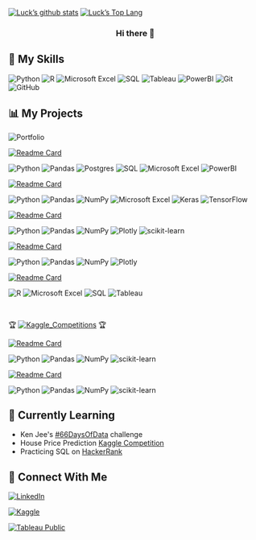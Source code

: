 <!-- Stats -->
<!-- References: 
https://yushi95.medium.com/how-to-create-a-beautiful-readme-for-your-github-profile-36957caa711c
https://www.webfx.com/tools/emoji-cheat-sheet/ -->
<!-- ![Black Flatlay Photo Motivational Finance Quote Facebook Cover](https://user-images.githubusercontent.com/91815051/148690018-d5364b76-0018-4e75-b7d8-0a87ba28a38e.png) -->

[![Luck’s github stats](https://github-readme-stats.vercel.app/api?username=Laidbackluck&theme=blue-green)](https://github.com/Laidbackluck)
[![Luck’s Top Lang](https://github-readme-stats.vercel.app/api/top-langs/?username=Laidbackluck&theme=blue-green)](https://github.com/Laidbackluck)

<h3 align="center">
Hi there 👋
</h3>

<!-- 
<br />

### About Me

<br /> 
-->

## :briefcase: My Skills 

![Python](https://img.shields.io/badge/python-3670A0?style=for-the-badge&logo=python&logoColor=ffdd54)
![R](https://img.shields.io/badge/r-%23276DC3.svg?style=for-the-badge&logo=r&logoColor=white)
![Microsoft Excel](https://img.shields.io/badge/Microsoft_Excel-217346?style=for-the-badge&logo=microsoft-excel&logoColor=white)
![SQL](https://img.shields.io/badge/SQL-4479A1?style=for-the-badge&logo&logoColor=white)
![Tableau](https://img.shields.io/badge/Tableau-E97627?style=for-the-badge&logo=Tableau&logoColor=white)
![PowerBI](https://img.shields.io/badge/-Power_BI-F2C811?style=for-the-badge&logo=powerbi&logoColor=white)
![Git](https://img.shields.io/badge/git-%23F05033.svg?style=for-the-badge&logo=git&logoColor=white)
![GitHub](https://img.shields.io/badge/github-%23121011.svg?style=for-the-badge&logo=github&logoColor=white)
<!-- 
![Pandas](https://img.shields.io/badge/pandas-%23150458.svg?style=for-the-badge&logo=pandas&logoColor=white)
![NumPy](https://img.shields.io/badge/numpy-%23013243.svg?style=for-the-badge&logo=numpy&logoColor=white)
![Plotly](https://img.shields.io/badge/Plotly-%233F4F75.svg?style=for-the-badge&logo=plotly&logoColor=white)
![scikit-learn](https://img.shields.io/badge/scikit--learn-%23F7931E.svg?style=for-the-badge&logo=scikit-learn&logoColor=white)
![SciPy](https://img.shields.io/badge/SciPy-%230C55A5.svg?style=for-the-badge&logo=scipy&logoColor=%white)
![Keras](https://img.shields.io/badge/Keras-%23D00000.svg?style=for-the-badge&logo=Keras&logoColor=white)
![TensorFlow](https://img.shields.io/badge/TensorFlow-%23FF6F00.svg?style=for-the-badge&logo=TensorFlow&logoColor=white)
 -->
 
## :bar_chart: My Projects 

![Portfolio](https://img.shields.io/badge/Portfolio-%23000000.svg?style=for-the-badge&logo=firefox&logoColor=#FF7139)

[![Readme Card](https://github-readme-stats.vercel.app/api/pin/?username=Laidbackluck&repo=Covid-Project)](https://github.com/Laidbackluck/Covid-Project/blob/master/Covid_SQL_queries.ipynb)

![Python](https://img.shields.io/badge/python-3670A0?style=for-the-badge&logo=python&logoColor=ffdd54)
![Pandas](https://img.shields.io/badge/pandas-%23150458.svg?style=for-the-badge&logo=pandas&logoColor=white)
![Postgres](https://img.shields.io/badge/postgres-%23316192.svg?style=for-the-badge&logo=postgresql&logoColor=white)
![SQL](https://img.shields.io/badge/SQL-4479A1?style=for-the-badge&logo&logoColor=white)
![Microsoft Excel](https://img.shields.io/badge/Microsoft_Excel-217346?style=for-the-badge&logo=microsoft-excel&logoColor=white)
![PowerBI](https://img.shields.io/badge/-Power_BI-F2C811?style=for-the-badge&logo=powerbi&logoColor=white)

[![Readme Card](https://github-readme-stats.vercel.app/api/pin/?username=Laidbackluck&repo=Harry-Mack-Omegle-Bars-1-to-50)](https://github.com/Laidbackluck/Harry-Mack-Omegle-Bars-1-to-50/blob/master/HMack_Lyric_Generator.ipynb)

![Python](https://img.shields.io/badge/python-3670A0?style=for-the-badge&logo=python&logoColor=ffdd54)
![Pandas](https://img.shields.io/badge/pandas-%23150458.svg?style=for-the-badge&logo=pandas&logoColor=white)
![NumPy](https://img.shields.io/badge/numpy-%23013243.svg?style=for-the-badge&logo=numpy&logoColor=white)
![Microsoft Excel](https://img.shields.io/badge/Microsoft_Excel-217346?style=for-the-badge&logo=microsoft-excel&logoColor=white)
![Keras](https://img.shields.io/badge/Keras-%23D00000.svg?style=for-the-badge&logo=Keras&logoColor=white)
![TensorFlow](https://img.shields.io/badge/TensorFlow-%23FF6F00.svg?style=for-the-badge&logo=TensorFlow&logoColor=white)

[![Readme Card](https://github-readme-stats.vercel.app/api/pin/?username=Laidbackluck&repo=IBM-Data-Science-Capstone)](https://github.com/Laidbackluck/IBM-Data-Science-Capstone/blob/master/IBM%20Data%20Science%20Capstone%20-%20SpaceX%20Launch%20Success%20Analysis.pdf)

![Python](https://img.shields.io/badge/python-3670A0?style=for-the-badge&logo=python&logoColor=ffdd54)
![Pandas](https://img.shields.io/badge/pandas-%23150458.svg?style=for-the-badge&logo=pandas&logoColor=white)
![NumPy](https://img.shields.io/badge/numpy-%23013243.svg?style=for-the-badge&logo=numpy&logoColor=white)
![Plotly](https://img.shields.io/badge/Plotly-%233F4F75.svg?style=for-the-badge&logo=plotly&logoColor=white)
![scikit-learn](https://img.shields.io/badge/scikit--learn-%23F7931E.svg?style=for-the-badge&logo=scikit-learn&logoColor=white)

[![Readme Card](https://github-readme-stats.vercel.app/api/pin/?username=Laidbackluck&repo=IBM-Data-Analyst-Capstone)](https://github.com/Laidbackluck/IBM-Data-Analyst-Capstone/blob/master/IBM%20Data%20Analyst%20Capstone%20-%20IT%20Trends%20Analysis.pdf)

![Python](https://img.shields.io/badge/python-3670A0?style=for-the-badge&logo=python&logoColor=ffdd54)
![Pandas](https://img.shields.io/badge/pandas-%23150458.svg?style=for-the-badge&logo=pandas&logoColor=white)
![NumPy](https://img.shields.io/badge/numpy-%23013243.svg?style=for-the-badge&logo=numpy&logoColor=white)
![Plotly](https://img.shields.io/badge/Plotly-%233F4F75.svg?style=for-the-badge&logo=plotly&logoColor=white)

[![Readme Card](https://github-readme-stats.vercel.app/api/pin/?username=Laidbackluck&repo=Google-Data-Analytics-Capstone)](https://github.com/Laidbackluck/Google-Data-Analytics-Capstone/blob/master/cyclistic-bike-share-analysis.ipynb)

![R](https://img.shields.io/badge/r-%23276DC3.svg?style=for-the-badge&logo=r&logoColor=white)
![Microsoft Excel](https://img.shields.io/badge/Microsoft_Excel-217346?style=for-the-badge&logo=microsoft-excel&logoColor=white)
![SQL](https://img.shields.io/badge/SQL-4479A1?style=for-the-badge&logo&logoColor=white)
![Tableau](https://img.shields.io/badge/Tableau-E97627?style=for-the-badge&logo=Tableau&logoColor=white)

<br />

:trophy: [![Kaggle_Competitions](https://img.shields.io/badge/-Kaggle_Competitions-20BEFF?style=for-the-badge&logo=kaggle&logoColor=white)](https://www.kaggle.com/luckychav) :trophy: 

[![Readme Card](https://github-readme-stats.vercel.app/api/pin/?username=Laidbackluck&repo=Kaggle-Competition-Titanic-Analysis)](https://github.com/Laidbackluck/Kaggle-Competition-Titanic-Analysis/blob/master/Titanic-Analysis.ipynb)

![Python](https://img.shields.io/badge/python-3670A0?style=for-the-badge&logo=python&logoColor=ffdd54)
![Pandas](https://img.shields.io/badge/pandas-%23150458.svg?style=for-the-badge&logo=pandas&logoColor=white)
![NumPy](https://img.shields.io/badge/numpy-%23013243.svg?style=for-the-badge&logo=numpy&logoColor=white)
![scikit-learn](https://img.shields.io/badge/scikit--learn-%23F7931E.svg?style=for-the-badge&logo=scikit-learn&logoColor=white)


[![Readme Card](https://github-readme-stats.vercel.app/api/pin/?username=Laidbackluck&repo=Kaggle-Competition-House-Price-Predictions)](https://github.com/Laidbackluck/Kaggle-Competition-House-Price-Predictions/blob/main/House_Price_Prediction.ipynb)

![Python](https://img.shields.io/badge/python-3670A0?style=for-the-badge&logo=python&logoColor=ffdd54)
![Pandas](https://img.shields.io/badge/pandas-%23150458.svg?style=for-the-badge&logo=pandas&logoColor=white)
![NumPy](https://img.shields.io/badge/numpy-%23013243.svg?style=for-the-badge&logo=numpy&logoColor=white)
![scikit-learn](https://img.shields.io/badge/scikit--learn-%23F7931E.svg?style=for-the-badge&logo=scikit-learn&logoColor=white)

<!-- [![Readme Card](https://github-readme-stats.vercel.app/api/pin/?username=Laidbackluck&repo=REPO)](https://github.com/Laidbackluck/REPO) -->

## 🌱 Currently Learning

- Ken Jee's [#66DaysOfData](https://www.youtube.com/watch?v=qV_AlRwhI3I) challenge
- House Price Prediction [Kaggle Competition](https://www.kaggle.com/c/house-prices-advanced-regression-techniques) 
- Practicing SQL on [HackerRank](https://www.hackerrank.com/)

<!-- 
### ⚡ Fun facts

- 🔭 I’m currently working on Kaggle Competitions
- 🌱 I’m currently learning about different Machine Learning algorithms :sob:
- 👯 I’m looking to collaborate with other data enthusiasts 
- :ballot_box_with_check: 2022 Goals: Contribute more datasets to Kaggle
- 💬 Ask me about bartending :beers: :wine_glass: :tropical_drink:
 -->

## 🤝 Connect With Me
[![LinkedIn](https://img.shields.io/badge/linkedin-%230077B5.svg?style=for-the-badge&logo=linkedin&logoColor=white)](https://www.linkedin.com/in/luckychav/)

[![Kaggle](https://img.shields.io/badge/-Kaggle-20BEFF?style=for-the-badge&logo=kaggle&logoColor=white)](https://www.kaggle.com/luckychav)

[![Tableau Public](https://img.shields.io/badge/Tableau_Public-%232C2D72.svg?style=for-the-badge&logo=Tableau&&logoColor=white)](https://public.tableau.com/app/profile/laidbackluck)

<!-- 
![Discord](https://img.shields.io/badge/%3CServer%3E-%237289DA.svg?style=for-the-badge&logo=discord&logoColor=white)
![GMail](https://img.shields.io/badge/Gmail-D14836?style=for-the-badge&logo=gmail&logoColor=white)
[Kaggle]: https://www.kaggle.com/luckychav
[][Kaggle] 
-->


<!-- White Version
[![Luck’s github stats](https://github-readme-stats.vercel.app/api?username=Laidbackluck)](https://github.com/Laidbackluck)

[![Top Langs](https://github-readme-stats.vercel.app/api/top-langs/?username=Laidbackluck&layout=compact)](https://github.com/Laidbackluck)
-->
